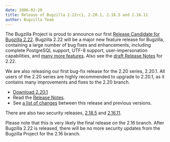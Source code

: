 ```yaml
---
date: 2006-02-20
title: Release of Bugzilla 2.22rc1, 2.20.1, 2.18.5 and 2.16.11
author: Bugzilla Team
---
```


The Bugzilla Project is proud to announce our first [Release Candidate for Bugzilla 2.22](/releases/2.22/). Bugzilla 2.22 will be a major new feature release for Bugzilla, containing a large number of bug fixes and enhancements, including complete PostgreSQL support, UTF-8 support, user-impersonation capabilities, and [many more features](/releases/2.22/new-features.html). Also see the [draft Release Notes](/releases/2.22/) for 2.22.

We are also releasing our first bug-fix release for the 2.20 series, 2.20.1\. All users of the 2.20 series are highly recommended to upgrade to 2.20.1, as it contains many improvements and fixes to the 2.20 branch.

*   [Download 2.20.1](/download/#v220)
*   Read the [Release Notes](/releases/2.20.1/).
*   See [a list of changes](https://github.com/bugzilla/bugzilla/compare/2.20) between this release and previous versions.

There are also two security releases, [2.18.5](/releases/2.18.5/) and [2.16.11](/releases/2.16.11/).

Please note that this is very likely the final release on the 2.16 branch. After Bugzilla 2.22 is released, there will be no more security updates from the Bugzilla Project for the 2.16 branch.

